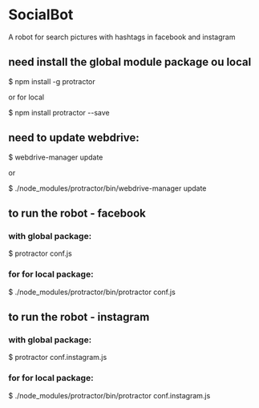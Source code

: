 # SocialBot
A robot for search pictures with hashtags in facebook and instagram

## need install the global module package ou local
$ npm install -g protractor

or for local

$ npm install protractor --save

## need to update webdrive:

$ webdrive-manager update

or 

$ ./node_modules/protractor/bin/webdrive-manager update

## to run the robot - facebook
### with global package:
$ protractor conf.js

### for for local package: 
$ ./node_modules/protractor/bin/protractor conf.js


## to run the robot - instagram
### with global package:
$ protractor conf.instagram.js

### for for local package: 
$ ./node_modules/protractor/bin/protractor conf.instagram.js
